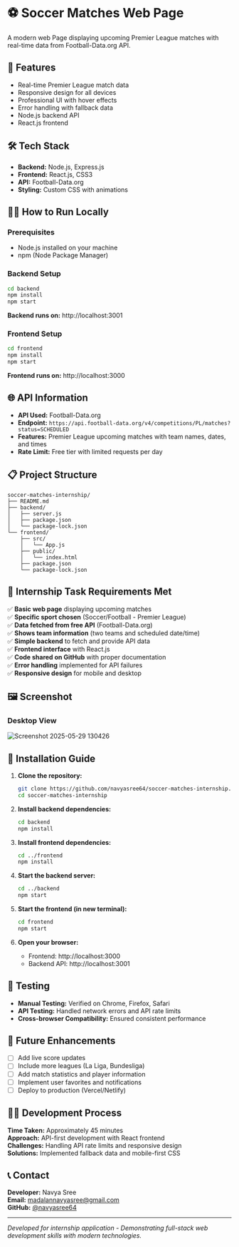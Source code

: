 # ⚽ Soccer Matches Web Page

A modern web Page displaying upcoming Premier League matches with real-time data from Football-Data.org API.

## 🚀 Features
- Real-time Premier League match data
- Responsive design for all devices
- Professional UI with hover effects
- Error handling with fallback data
- Node.js backend API
- React.js frontend

## 🛠️ Tech Stack
- **Backend:** Node.js, Express.js
- **Frontend:** React.js, CSS3
- **API:** Football-Data.org
- **Styling:** Custom CSS with animations

## 🏃‍♂️ How to Run Locally

### Prerequisites
- Node.js installed on your machine
- npm (Node Package Manager)

### Backend Setup
```bash
cd backend
npm install
npm start
```
**Backend runs on:** http://localhost:3001

### Frontend Setup
```bash
cd frontend
npm install
npm start
```
**Frontend runs on:** http://localhost:3000

## 🌐 API Information

- **API Used:** Football-Data.org
- **Endpoint:** `https://api.football-data.org/v4/competitions/PL/matches?status=SCHEDULED`
- **Features:** Premier League upcoming matches with team names, dates, and times
- **Rate Limit:** Free tier with limited requests per day

## 📋 Project Structure
```
soccer-matches-internship/
├── README.md
├── backend/
│   ├── server.js
│   ├── package.json
│   └── package-lock.json
└── frontend/
    ├── src/
    │   └── App.js
    ├── public/
    │   └── index.html
    ├── package.json
    └── package-lock.json
```

## 🎯 Internship Task Requirements Met

✅ **Basic web page** displaying upcoming matches  
✅ **Specific sport chosen** (Soccer/Football - Premier League)  
✅ **Data fetched from free API** (Football-Data.org)  
✅ **Shows team information** (two teams and scheduled date/time)  
✅ **Simple backend** to fetch and provide API data  
✅ **Frontend interface** with React.js  
✅ **Code shared on GitHub** with proper documentation  
✅ **Error handling** implemented for API failures  
✅ **Responsive design** for mobile and desktop  

## 🖼️ Screenshot

### Desktop View
![Screenshot 2025-05-29 130426](https://github.com/user-attachments/assets/c8a788f8-d4ad-4e4e-a9bc-5aa621485ea9)

## 🔧 Installation Guide

1. **Clone the repository:**
   ```bash
   git clone https://github.com/navyasree64/soccer-matches-internship.git
   cd soccer-matches-internship
   ```

2. **Install backend dependencies:**
   ```bash
   cd backend
   npm install
   ```

3. **Install frontend dependencies:**
   ```bash
   cd ../frontend
   npm install
   ```

4. **Start the backend server:**
   ```bash
   cd ../backend
   npm start
   ```

5. **Start the frontend (in new terminal):**
   ```bash
   cd frontend
   npm start
   ```

6. **Open your browser:**
   - Frontend: http://localhost:3000
   - Backend API: http://localhost:3001

## 🧪 Testing

- **Manual Testing:** Verified on Chrome, Firefox, Safari
- **API Testing:** Handled network errors and API rate limits
- **Cross-browser Compatibility:** Ensured consistent performance

## 🚀 Future Enhancements

- [ ] Add live score updates
- [ ] Include more leagues (La Liga, Bundesliga)
- [ ] Add match statistics and player information
- [ ] Implement user favorites and notifications
- [ ] Deploy to production (Vercel/Netlify)

## 👨‍💻 Development Process

**Time Taken:** Approximately 45 minutes  
**Approach:** API-first development with React frontend  
**Challenges:** Handling API rate limits and responsive design  
**Solutions:** Implemented fallback data and mobile-first CSS  

## 📞 Contact

**Developer:** Navya Sree  
**Email:** madalannavyasree@gmail.com  
**GitHub:** [@navyasree64](https://github.com/navyasree64)  

---

*Developed for internship application - Demonstrating full-stack web development skills with modern technologies.*
